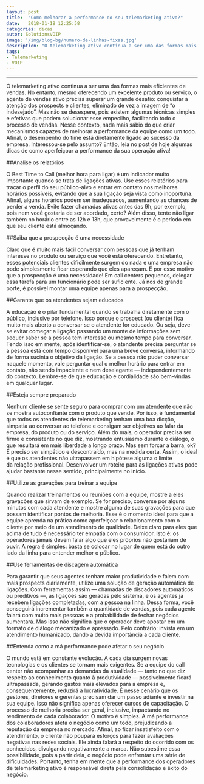 ```yaml
---
layout: post
title:  "Como melhorar a performance do seu telemarketing ativo?"
date:   2018-01-18 12:25:58
categories: dicas
autor: SolutionsVOIP
image: '/img/blog-bg/numero-de-linhas-fixas.jpg'
description: "O telemarketing ativo continua a ser uma das formas mais eficientes de vendas."
tags:
- Telemarketing
- VOIP
---
```

---

O telemarketing ativo continua a ser uma das formas mais eficientes de vendas. No entanto, mesmo oferecendo um excelente produto ou serviço, o agente de vendas ativo precisa superar um grande desafio: conquistar a atenção dos prospects e clientes, eliminado de vez a imagem de “o indesejado”.
Mas não se desespere, pois existem algumas técnicas simples e efetivas que podem solucionar esse empecilho, facilitando todo o processo de vendas.
Nesse contexto, nada mais sábio do que criar mecanismos capazes de melhorar a performance da equipe como um todo. Afinal, o desempenho do time está diretamente ligado ao sucesso da empresa.
Interessou-se pelo assunto? Então, leia no post de hoje algumas dicas de como aperfeiçoar a performance da sua operação ativa!

##Analise os relatórios

O Best Time to Call (melhor hora para ligar) é um indicador muito importante quando se trata de ligações ativas. Use esses relatórios para traçar o perfil do seu público-alvo e entrar em contato nos melhores horários possíveis, evitando que a sua ligação seja vista como inoportuna.
Afinal, alguns horários podem ser inadequados, aumentando as chances de perder a venda. Evite fazer chamadas ativas antes das 9h, por exemplo, pois nem você gostaria de ser acordado, certo? Além disso, tente não ligar também no horário entre as 12h e 13h, que provavelmente é o período em que seu cliente está almoçando.

##Saiba que a prospecção é uma necessidade

Claro que é muito mais fácil conversar com pessoas que já tenham interesse no produto ou serviço que você está oferecendo.
Entretanto, esses potenciais clientes dificilmente surgem do nada e uma empresa não pode simplesmente ficar esperando que eles apareçam. É por esse motivo que a prospecção é uma necessidade!
Em call centers pequenos, delegar essa tarefa para um funcionário pode ser suficiente. Já nos de grande porte, é possível montar uma equipe apenas para a prospecção.

##Garanta que os atendentes sejam educados

A educação é o pilar fundamental quando se trabalha diretamente com o público, inclusive por telefone. Isso porque o prospect (ou cliente) fica muito mais aberto a conversar se o atendente for educado.
Ou seja, deve-se evitar começar a ligação passando um monte de informações sem sequer saber se a pessoa tem interesse ou mesmo tempo para conversar. Tendo isso em mente, após identificar-se, o atendente precisa perguntar se a pessoa está com tempo disponível para uma breve conversa, informando de forma sucinta o objetivo da ligação.
Se a pessoa não puder conversar naquele momento, vale perguntar qual o melhor horário para entrar em contato, não sendo impaciente e nem deselegante — independentemente do contexto. Lembre-se de que educação e cordialidade são bem-vindas em qualquer lugar.

##Esteja sempre preparado

Nenhum cliente se sente seguro para comprar com um atendente que não se mostra autoconfiante com o produto que vende.
Por isso, é fundamental que todos os atendentes de telemarketing tenham uma boa dicção, simpatia ao conversar ao telefone e consigam ser objetivos ao falar da empresa, do produto ou do serviço.
Além do mais, o operador precisa ser firme e consistente no que diz, mostrando entusiasmo durante o diálogo, o que resultará em mais liberdade a longo prazo. Mas sem forçar a barra, ok?
É preciso ser simpático e descontraído, mas na medida certa. Assim, o ideal é que os atendentes não ultrapassem em hipótese alguma o limite da relação profissional. Desenvolver um roteiro para as ligações ativas pode ajudar bastante nesse sentido, principalmente no início.

##Utilize as gravações para treinar a equipe

Quando realizar treinamentos ou reuniões com a equipe, mostre a eles gravações que sirvam de exemplo. Se for preciso, converse por alguns minutos com cada atendente e mostre alguma de suas gravações para que possam identificar pontos de melhoria.
Esse é o momento ideal para que a equipe aprenda na prática como aperfeiçoar o relacionamento com o cliente por meio de um atendimento de qualidade.
Deixe claro para eles que acima de tudo é necessário ter empatia com o consumidor. Isto é: os operadores jamais devem falar algo que eles próprios não gostariam de ouvir. A regra é simples: basta se colocar no lugar de quem está do outro lado da linha para entender melhor o público.

##Use ferramentas de discagem automática

Para garantir que seus agentes tenham maior produtividade e falem com mais prospects diariamente, utilize uma solução de geração automática de ligações. Com ferramentas assim — chamadas de discadores automáticos ou preditivos —, as ligações são geradas pelo sistema, e os agentes já recebem ligações completadas, com a pessoa na linha.
Dessa forma, você conseguirá incrementar também a quantidade de vendas, pois cada agente falará com muito mais pessoas e a probabilidade de fechar negócios aumentará.
Mas isso não significa que o operador deve apostar em um formato de diálogo mecanizado e apressado. Pelo contrário: invista em um atendimento humanizado, dando a devida importância a cada cliente.

##Entenda como a má performance pode afetar o seu negócio

O mundo está em constante evolução. A cada dia surgem novas tecnologias e os clientes se tornam mais exigentes. Se a equipe do call center não acompanhar as demandas da atualidade — tanto no que diz respeito ao conhecimento quanto à produtividade — possivelmente ficará ultrapassada, gerando gastos mais elevados para a empresa e, consequentemente, reduzirá a lucratividade.
É nesse cenário que os gestores, diretores e gerentes precisam dar um passo adiante e investir na sua equipe. Isso não significa apenas oferecer cursos de capacitação. O processo de melhoria precisa ser geral, inclusive, impactando no rendimento de cada colaborador.
O motivo é simples. A má performance dos colaboradores afeta o negócio como um todo, prejudicando a reputação da empresa no mercado. Afinal, ao ficar insatisfeito com o atendimento, o cliente não poupará esforços para fazer avaliações negativas nas redes sociais. Ele ainda falará a respeito do ocorrido com os conhecidos, divulgando negativamente a marca.
Não subestime essa possibilidade, pois a partir dela, o negócio pode enfrentar uma série de dificuldades. Portanto, tenha em mente que a performance dos operadores de telemarketing ativo é responsável direta pela consolidação e êxito do negócio.